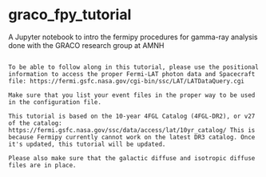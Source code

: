 # graco_fpy_tutorial
A Jupyter notebook to intro the fermipy procedures for gamma-ray analysis done with the GRACO research group at AMNH
 ~~~Adapted from the work of Robert Song~~~

To be able to follow along in this tutorial, please use the positional information to access the proper Fermi-LAT photon data and Spacecraft file: https://fermi.gsfc.nasa.gov/cgi-bin/ssc/LAT/LATDataQuery.cgi

Make sure that you list your event files in the proper way to be used in the configuration file.

This tutorial is based on the 10-year 4FGL Catalog (4FGL-DR2), or v27 of the catalog: https://fermi.gsfc.nasa.gov/ssc/data/access/lat/10yr_catalog/ This is because Fermipy currently cannot work on the latest DR3 catalog. Once it's updated, this tutorial will be updated.

Please also make sure that the galactic diffuse and isotropic diffuse files are in place.

